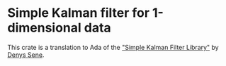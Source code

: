 # Simple Kalman filter for 1-dimensional data

This crate is a translation to Ada of the ["Simple Kalman Filter
Library"](https://github.com/denyssene/SimpleKalmanFilter) by [Denys
Sene](https://github.com/denyssene).
